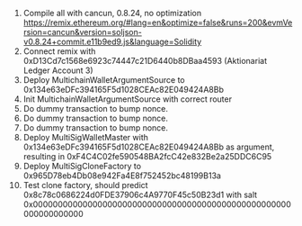 1. Compile all with cancun, 0.8.24, no optimization
   https://remix.ethereum.org/#lang=en&optimize=false&runs=200&evmVersion=cancun&version=soljson-v0.8.24+commit.e11b9ed9.js&language=Solidity
2. Connect remix with 0xD13Cd7c1568e6923c74447c21D6440b8DBaa4593 (Aktionariat Ledger Account 3)
3. Deploy MultichainWalletArgumentSource to 0x134e63eDFc394165F5d1028CEAc82E049424A8Bb
4. Init MultichainWalletArgumentSource with correct router
5. Do dummy transaction to bump nonce.
6. Do dummy transaction to bump nonce.
7. Do dummy transaction to bump nonce.
8. Deploy MultiSigWalletMaster with 0x134e63eDFc394165F5d1028CEAc82E049424A8Bb as argument, resulting in 0xF4C4C02fe590548BA2fcC42e832Be2a25DDC6C95
9. Deploy MultiSigCloneFactory to 0x965D78eb4Db08e942Fa4E8f752452bc48199B13a
10. Test clone factory, should predict 0x8c78c0686224d0FDE37906c4A9770F45c50B23d1 with salt 0x0000000000000000000000000000000000000000000000000000000000000000
